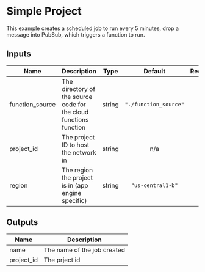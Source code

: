 # Simple Project

This example creates a scheduled job to run every 5 minutes, drop a message into PubSub, which triggers a function to run.

[^]: (autogen_docs_start)

## Inputs

| Name | Description | Type | Default | Required |
|------|-------------|:----:|:-----:|:-----:|
| function\_source | The directory of the source code for the cloud functions function | string | `"./function_source"` | no |
| project\_id | The project ID to host the network in | string | n/a | yes |
| region | The region the project is in (app engine specific) | string | `"us-central1-b"` | no |

## Outputs

| Name | Description |
|------|-------------|
| name | The name of the job created |
| project\_id | The prject id |

[^]: (autogen_docs_end)
